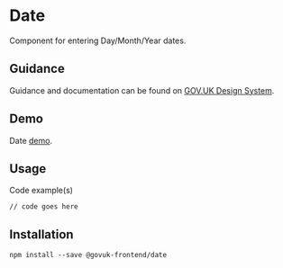 # Date

Component for entering Day/Month/Year dates.

## Guidance

Guidance and documentation can be found on [GOV.UK Design System](linkgoeshere).

## Demo

Date [demo](linkgoeshere).

## Usage

Code example(s)

```
// code goes here
```



## Installation

```
npm install --save @govuk-frontend/date
```

